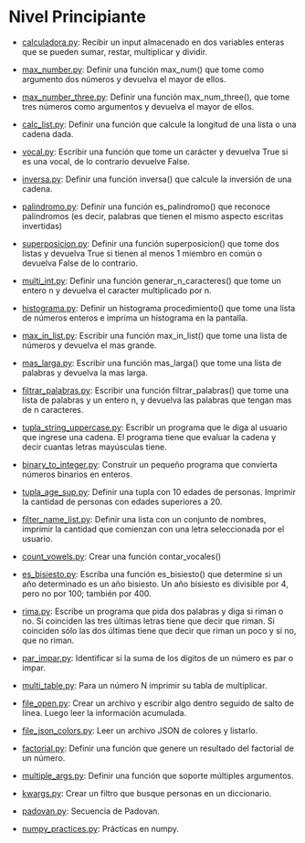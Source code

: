 # Nivel Principiante
- [calculadora.py](calculadora.py): Recibir un input almacenado en dos variables enteras que se pueden sumar, restar, multiplicar y dividir. 


- [max_number.py](max_number.py): Definir una función max_num() que tome como argumento dos números y devuelva el mayor de ellos. 


- [max_number_three.py](max_number_three.py): Definir una función max_num_three(), que tome tres números como argumentos y devuelva el mayor de ellos.


- [calc_list.py](calc_list.py): Definir una función que calcule la longitud de una lista o una cadena dada. 


- [vocal.py](vocal.py): Escribir una función que tome un carácter y devuelva True si es una vocal, de lo contrario devuelve False. 


- [inversa.py](inversa.py): Definir una función inversa() que calcule la inversión de una cadena. 


- [palindromo.py](palindromo.py): Definir una función es_palindromo() que reconoce palíndromos (es decir, palabras que tienen el mismo aspecto escritas invertidas) 


- [superposicion.py](superposicion.py): Definir una función superposicion() que tome dos listas y devuelva True si tienen al menos 1 miembro en común o devuelva False de lo contrario.


- [multi_int.py](multi_int.py): Definir una función generar_n_caracteres() que tome un entero n y devuelva el caracter multiplicado por n.


- [histograma.py](histograma.py): Definir un histograma procedimiento() que tome una lista de números enteros e imprima un histograma en la pantalla.


- [max_in_list.py](max_in_list.py): Escribir una función max_in_list() que tome una lista de números y devuelva el mas grande.


- [mas_larga.py](mas_larga.py): Escribir una función mas_larga() que tome una lista de palabras y devuelva la mas larga.


- [filtrar_palabras.py](filtrar_palabras.py): Escribir una función filtrar_palabras() que tome una lista de palabras y un entero n, y devuelva las palabras que tengan mas de n caracteres.


- [tupla_string_uppercase.py](tupla_string_uppercase.py): Escribir un programa que le diga al usuario que ingrese una cadena. El programa tiene que evaluar la cadena y decir cuantas letras mayúsculas tiene.


- [binary_to_integer.py](binary_to_integer.py): Construir un pequeño programa que convierta números binarios en enteros.


- [tupla_age_sup.py](tupla_age_sup.py): Definir una tupla con 10 edades de personas. Imprimir la cantidad de personas con edades superiores a 20.


- [filter_name_list.py](filter_name_list.py): Definir una lista con un conjunto de nombres, imprimir la cantidad que comienzan con una letra seleccionada por el usuario.


- [count_vowels.py](count_vowels.py): Crear una función contar_vocales()


- [es_bisiesto.py](es_bisiesto.py): Escriba una función es_bisiesto() que determine si un año determinado es un año bisiesto. Un año bisiesto es divisible por 4, pero no por 100; también por 400.


- [rima.py](rima.py): Escribe un programa que pida dos palabras y diga si riman o no. Si coinciden las tres últimas letras tiene que decir que riman. Si coinciden sólo las dos últimas tiene que decir que riman un poco y si no, que no riman.


- [par_impar.py](par_impar.py): Identificar si la suma de los dígitos de un número es par o impar.


- [multi_table.py](multi_table.py): Para un número N imprimir su tabla de multiplicar.


- [file_open.py](file_open.py): Crear un archivo y escribir algo dentro seguido de salto de línea. Luego leer la información acumulada.


- [file_json_colors.py](file_json_colors.py): Leer un archivo JSON de colores y listarlo.


- [factorial.py](factorial.py): Definir una función que genere un resultado del factorial de un número.


- [multiple_args.py](multiple_args.py): Definir una función que soporte múltiples argumentos.


- [kwargs.py](kwargs.py): Crear un filtro que busque personas en un diccionario.


- [padovan.py](padovan.py): Secuencia de Padovan.


- [numpy_practices.py](numpy_practices.py): Prácticas en numpy.